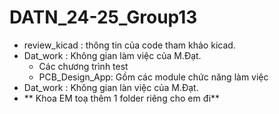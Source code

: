 # DATN_24-25_Group13
  - review_kicad : thông tin của code tham khảo kicad.
  - Dat_work : Không gian làm việc của M.Đạt.
    + Các chương trình test
    + PCB_Design_App: Gồm các module chức năng làm việc
  - Dat_work : Không gian làn việc của M.Đạt.
  - ** Khoa EM toạ thêm 1 folder riêng cho em đi**
